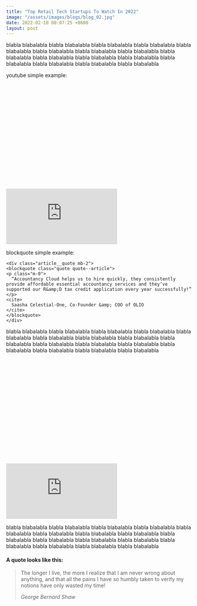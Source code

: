 ```yaml
---
title: "Top Retail Tech Startups To Watch In 2022"
image: "/assets/images/blogs/blog_02.jpg"
date: 2022-02-10 00:07:25 +0600
layout: post
---
```

blabla blabalabla blabla blabalabla blabla blabalabla blabla blabalabla blabla blabalabla blabla blabalabla blabla blabalabla blabla blabalabla blabla blabalabla blabla blabalabla blabla blabalabla blabla blabalabla blabla blabalabla blabla blabalabla blabla blabalabla blabla blabalabla

youtube simple example:

<div class="article__video mb-2" data-video="true">
    <div class="fluid-width-video-wrapper" style="padding-top: 56.25%;">
        <iframe src="https://www.youtube.com/embed/d48IYmKHwAU"
title="YouTube video player"
frameborder="0" allow="accelerometer; autoplay; clipboard-write; encrypted-media; gyroscope; picture-in-picture" allowfullscreen="">
</iframe>
    </div>
</div>

blockquote simple example:

    <div class="article__quote mb-2">
    <blockquote class="quote quote--article">
    <p class="m-0">
      “Accountancy Cloud helps us to hire quickly, they consistently provide affordable essential accountancy services and they’ve supported our R&amp;D tax credit application every year successfully!”
    </p>
    <cite>
      Saasha Celestial-One, Co-Founder &amp; COO of OLIO
    </cite>
    </blockquote>
    </div>

blabla blabalabla blabla blabalabla blabla blabalabla blabla blabalabla blabla blabalabla blabla blabalabla blabla blabalabla blabla blabalabla blabla blabalabla blabla blabalabla blabla blabalabla blabla blabalabla blabla blabalabla blabla blabalabla blabla blabalabla blabla blabalabla

<div class="article__video mb-2" data-video="true">
    <div class="fluid-width-video-wrapper" style="padding-top: 56.25%;">
        <iframe src="https://www.youtube.com/embed/d48IYmKHwAU" title="YouTube video player" frameborder="0" allow="accelerometer; autoplay; clipboard-write; encrypted-media; gyroscope; picture-in-picture" allowfullscreen=""></iframe>
    </div>
</div>

blabla blabalabla blabla blabalabla blabla blabalabla blabla blabalabla blabla blabalabla blabla blabalabla blabla blabalabla blabla blabalabla blabla blabalabla blabla blabalabla blabla blabalabla blabla blabalabla blabla blabalabla blabla blabalabla blabla blabalabla blabla blabalabla

#### A quote looks like this:

> The longer I live, the more I realize that I am never wrong about anything, and that all the pains I have so humbly taken to verify my notions have only wasted my time!
>
> <cite>George Bernard Shaw</cite>

